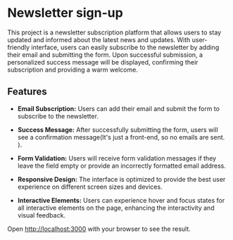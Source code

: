 # Newsletter sign-up

This project is a newsletter subscription platform that allows users to stay updated and informed about the latest news and updates. With  user-friendly interface, users can easily subscribe to the newsletter by adding their email and submitting the form. Upon successful submission, a personalized success message will be displayed, confirming their subscription and providing a warm welcome.

## Features

- **Email Subscription:** Users can add their email and submit the form to subscribe to the newsletter.

- **Success Message:** After successfully submitting the form, users will see a confirmation message(It's just a front-end, so no emails are sent. ).

- **Form Validation:** Users will receive form validation messages if they leave the field empty or provide an incorrectly formatted email address.

- **Responsive Design:** The interface is optimized to provide the best user experience on different screen sizes and devices.

- **Interactive Elements:** Users can experience hover and focus states for all interactive elements on the page, enhancing the interactivity and visual feedback.



Open [http://localhost:3000](http://localhost:3000) with your browser to see the result.


